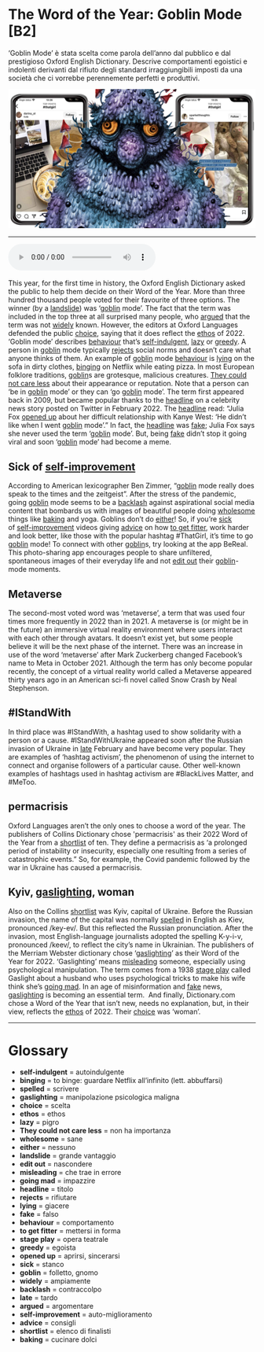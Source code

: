 # The Word of the Year: Goblin Mode   [B2]

‘Goblin Mode’ è stata scelta come parola dell’anno dal pubblico e dal prestigioso Oxford English Dictionary. Descrive comportamenti egoistici e indolenti derivanti dal rifiuto degli standard irraggiungibili imposti da una società che ci vorrebbe perennemente perfetti e produttivi.

![](The%20Word%20of%20the%20Year%20Goblin%20Mode.jpg)

--------------

<div>
<audio controls autoplay>
    <source src="https://raw.githubusercontent.com/dartie/speakup/main/2023-02/The%20Word%20of%20the%20Year%20Goblin%20Mode.mp3" type="audio/mpeg">
</audio>
</div>


This year, for the first time in history, the Oxford English Dictionary asked the public to help them decide on their Word of the Year. More than three hundred thousand people voted for their favourite of three options. The winner (by a [landslide](## "grande vantaggio")) was ‘[goblin](## "folletto, gnomo") mode’. The fact that the term was included in the top three at all surprised many people, who [argued](## "argomentare") that the term was not [widely](## "ampiamente") known. However, the editors at Oxford Languages defended the public [choice](## "scelta"), saying that it does reflect the [ethos](## "ethos") of 2022. 
‘Goblin mode’ describes [behaviour](## "comportamento") that’s [self-indulgent](## "autoindulgente"), [lazy](## "pigro") or [greedy](## "egoista"). A person in [goblin](## "folletto, gnomo") mode typically [rejects](## "rifiutare") social norms and doesn’t care what anyone thinks of them. An example of [goblin](## "folletto, gnomo") mode [behaviour](## "comportamento") is [lying](## "giacere") on the sofa in dirty clothes, [binging](## "to binge: guardare Netflix all’infinito (lett. abbuffarsi)") on Netflix while eating pizza. In most European folklore traditions, [goblin](## "folletto, gnomo")s are grotesque, malicious creatures. [They could not care less](## "non ha importanza") about their appearance or reputation.
Note that a person can ‘be in [goblin](## "folletto, gnomo") mode’ or they can ‘go [goblin](## "folletto, gnomo") mode’. The term first appeared back in 2009, but became popular thanks to the [headline](## "titolo") on a celebrity news story posted on Twitter in February 2022. The [headline](## "titolo") read: “Julia Fox [opened up](## "aprirsi, sincerarsi") about her difficult relationship with Kanye West: ‘He didn’t like when I went [goblin](## "folletto, gnomo") mode’.” In fact, the [headline](## "titolo") was [fake](## "falso"); Julia Fox says she never used the term ‘[goblin](## "folletto, gnomo") mode’. But, being [fake](## "falso") didn’t stop it going viral and soon ‘[goblin](## "folletto, gnomo") mode’ had become a meme.

## Sick of [self-improvement](## "auto-miglioramento")
According to American lexicographer Ben Zimmer, “[goblin](## "folletto, gnomo") mode really does speak to the times and the zeitgeist”. After the stress of the pandemic, going [goblin](## "folletto, gnomo") mode seems to be a [backlash](## "contraccolpo") against aspirational social media content that bombards us with images of beautiful people doing [wholesome](## "sane") things like [baking](## "cucinare dolci") and yoga. Goblins don’t do [either](## "nessuno")! So, if you’re [sick](## "stanco") of [self-improvement](## "auto-miglioramento") videos giving [advice](## "consigli") on how [to get fitter](## "mettersi in forma"), work harder and look better, like those with the popular hashtag #ThatGirl, it’s time to go [goblin](## "folletto, gnomo") mode! To connect with other [goblin](## "folletto, gnomo")s, try looking at the app BeReal. This photo-sharing app encourages people to share unfiltered, spontaneous images of their everyday life and not [edit out](## "nascondere") their [goblin](## "folletto, gnomo")-mode moments.

## Metaverse
The second-most voted word was ‘metaverse’, a term that was used four times more frequently in 2022 than in 2021. A metaverse is (or might be in the future) an immersive virtual reality environment where users interact with each other through avatars. It doesn’t exist yet, but some people believe it will be the next phase of the internet. There was an increase in use of the word ‘metaverse’ after Mark Zuckerberg changed Facebook’s name to Meta in October 2021. Although the term has only become popular recently, the concept of a virtual reality world called a Metaverse appeared thirty years ago in an American sci-fi novel called Snow Crash by Neal Stephenson.

## #IStandWith 
In third place was #IStandWith, a hashtag used to show solidarity with a person or a cause. #IStandWithUkraine appeared soon after the Russian invasion of Ukraine in [late](## "tardo") February and have become very popular. They are examples of ‘hashtag activism’, the phenomenon of using the internet to connect and organise followers of a particular cause. Other well-known examples of hashtags used in hashtag activism are #BlackLives Matter, and #MeToo.

## permacrisis
Oxford Languages aren’t the only ones to choose a word of the year. The publishers of Collins Dictionary chose 'permacrisis' as their 2022 Word of the Year from a [shortlist](## "elenco di finalisti") of ten. They define a permacrisis as ‘a prolonged period of instability or insecurity, especially one resulting from a series of catastrophic events.” So, for example, the Covid pandemic followed by the war in Ukraine has caused a permacrisis.

## Kyiv, [gaslighting](## "manipolazione psicologica maligna"), woman
Also on the Collins [shortlist](## "elenco di finalisti") was Kyiv, capital of Ukraine. Before the Russian invasion, the name of the capital was normally [spelled](## "scrivere") in English as Kiev, pronounced /key-ev/. But this reflected the Russian pronunciation. After the invasion, most English-language journalists adopted the spelling K-y-i-v, pronounced /keev/, to reflect the city’s name in Ukrainian.
The publishers of the Merriam Webster dictionary chose ‘[gaslighting](## "manipolazione psicologica maligna")’ as their Word of the Year for 2022. ‘Gaslighting’ means [misleading](## "che trae in errore") someone, especially using psychological manipulation. The term comes from a 1938 [stage play](## "opera teatrale") called Gaslight about a husband who uses psychological tricks to make his wife think she’s [going mad](## "impazzire"). In an age of misinformation and [fake](## "falso") news, [gaslighting](## "manipolazione psicologica maligna") is becoming an essential term. 
And finally, Dictionary.com chose a Word of the Year that isn’t new, needs no explanation, but, in their view, reflects the [ethos](## "ethos") of 2022. Their [choice](## "scelta") was ‘woman’.

--------------

<div style = "display:block; clear:both; page-break-after:always;"></div>

# Glossary
* **self-indulgent** = autoindulgente
* **binging** = to binge: guardare Netflix all’infinito (lett. abbuffarsi)
* **spelled** = scrivere
* **gaslighting** = manipolazione psicologica maligna
* **choice** = scelta
* **ethos** = ethos
* **lazy** = pigro
* **They could not care less** = non ha importanza
* **wholesome** = sane
* **either** = nessuno
* **landslide** = grande vantaggio
* **edit out** = nascondere
* **misleading** = che trae in errore
* **going mad** = impazzire
* **headline** = titolo
* **rejects** = rifiutare
* **lying** = giacere
* **fake** = falso
* **behaviour** = comportamento
* **to get fitter** = mettersi in forma
* **stage play** = opera teatrale
* **greedy** = egoista
* **opened up** = aprirsi, sincerarsi
* **sick** = stanco
* **goblin** = folletto, gnomo
* **widely** = ampiamente
* **backlash** = contraccolpo
* **late** = tardo
* **argued** = argomentare
* **self-improvement** = auto-miglioramento
* **advice** = consigli
* **shortlist** = elenco di finalisti
* **baking** = cucinare dolci
